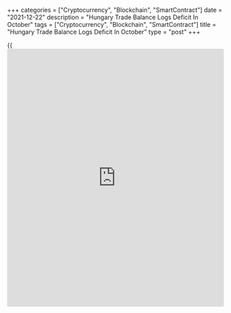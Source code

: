 +++
categories = ["Cryptocurrency", "Blockchain", "SmartContract"]
date = "2021-12-22"
description = "Hungary Trade Balance Logs Deficit In October"
tags = ["Cryptocurrency", "Blockchain", "SmartContract"]
title = "Hungary Trade Balance Logs Deficit In October"
type = "post"
+++

{{<iframe id="large-banner" src="https://www.bounty.group/#slide=10.0" width="100%" height="600" scrolling="no" style="border: 0px solid rgb(216, 221, 230); border-radius: 3px;">}}

Hungary's trade balance posted a deficit in October, but was smaller
than the initial estimate, revised data from the Hungarian Central
Statistical Office showed on Wednesday.

The trade balance showed a shortfall of EUR 302 million in October
compared to the preliminary estimate of EUR 335 million.

In the same period last year, the trade balance showed a surplus of EUR
920 million. In September 2021, the trade deficit was EUR 128 million.  
  
Exports grew only 0.3 percent annually, while imports surged 13.4
percent in October, data showed.

During January to October, the trade surplus fell to EUR 2.28 billion
from EUR 4.73 billion in the same period last year.

For comments and feedback [contact](https://www.playgroundfx.com/contact/): editorial@rtt[news](https://www.letsplayfx.com/blog/forex-news-website/).com

[Economic News][1]

 **What parts of the world are seeing the best (and worst) economic
performances lately? Click[here][2] to check out our [Econ Scorecard][2]
and find out! See up-to-the-moment [ranking](https://www.playgroundfx.com/blog/crypto-exchange-ranking/)s for the best and worst
performers in [GDP][3], [unemployment rate][4], [inflation][5] and much
more.**

   1. www.rtt[news](https://www.letsplayfx.com/blog/forex-news-website/).com/Content/EconomicNews.aspx
   2. www.rtt[news](https://www.letsplayfx.com/blog/forex-news-website/).com/economic-scorecard/world-rank/industrial-production/highest-performance.aspx
   3. www.rtt[news](https://www.letsplayfx.com/blog/forex-news-website/).com/economic-scorecard/world-rank/GDP/highest-performance.aspx
   4. www.rtt[news](https://www.letsplayfx.com/blog/forex-news-website/).com/economic-scorecard/world-rank/unemployment-rate/lowest-performance.aspx
   5. www.rtt[news](https://www.letsplayfx.com/blog/forex-news-website/).com/economic-scorecard/world-rank/CPI/highest-performance.aspx